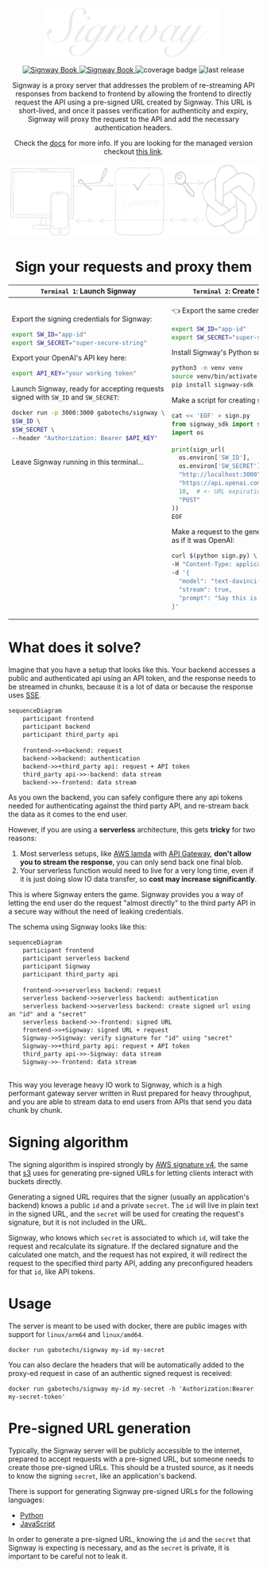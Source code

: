<p align="center">
    <img height="100" src="docs/src/assets/signway-white.png" alt="Signway logo"/>
</p>

<p align="center">
    <a href="https://www.signway.io">
        <img src="https://img.shields.io/static/v1?label=website&message=link&color=purple" alt="Signway Book"/>
    </a>
    <a href="https://gabotechs.github.io/signway">
        <img src="https://img.shields.io/badge/book-WIP-4d76ae.svg" alt="Signway Book"/>
    </a>
    <img src="https://coveralls.io/repos/github/gabotechs/signway/badge.svg?branch=main" alt="coverage badge"/>
    <img src="https://img.shields.io/github/v/release/gabotechs/signway?color=%e535abff)" alt="last release"/>
</p>

<p align="center">
    Signway is a proxy server that addresses the problem of re-streaming API responses from backend to frontend by allowing the frontend to directly request the API using a pre-signed URL created by Signway. This URL is short-lived, and once it passes verification for authenticity and expiry, Signway will proxy the request to the API and add the necessary authentication headers.
</p>

<p align="center">
    Check the <a href="https://gabotechs.github.io/signway/">docs</a> for more info. If you are looking for the managed version checkout <a href="https://www.signway.io">this link</a>.
</p>

<p align="center">
    <img height="150px" src="docs/src/assets/simple-scheme.png" alt="Signway scheme"/>
</p>

<p align="center">
    <h1 align="center">Sign your requests and proxy them</h1>
</p>

<table align="center">
    <thead>
        <tr>
            <th>
                <code>Terminal 1</code>: Launch Signway
            </th>
            <th>
                <code>Terminal 2</code>: Create Signed URLs
            </th>
        </tr>
    </thead>
    <tbody>
        <tr>
            <td> 

Export the signing credentials for Signway:

```bash
export SW_ID="app-id"
export SW_SECRET="super-secure-string"
```

Export your OpenAI's API key here:

```bash
export API_KEY="your working token"
```

Launch Signway, ready for accepting requests signed with
`SW_ID` and `SW_SECRET`:

```bash
docker run -p 3000:3000 gabotechs/signway \
$SW_ID \
$SW_SECRET \
--header "Authorization: Bearer $API_KEY"
  
```

Leave Signway running in this terminal...
<br/>
<br/>
<br/>
<br/>
<br/>
<br/>
<br/>
<br/>
<br/>
<br/>
<br/>
<br/>
<br/>
<br/>
<br/>
<br/>
<br/>

</td><td>

👈 Export the same credentials:

```bash
export SW_ID="app-id"
export SW_SECRET="super-secure-string"
```
Install Signway's Python sdk:

```bash
python3 -m venv venv
source venv/bin/activate
pip install signway-sdk
```

Make a script for creating signed URLs:

```python
cat << 'EOF' > sign.py
from signway_sdk import sign_url
import os

print(sign_url(
  os.environ['SW_ID'],
  os.environ['SW_SECRET'],
  "http://localhost:3000",
  "https://api.openai.com/v1/completions",
  10,  # <- URL expiration time in s
  "POST"
))
EOF
```

Make a request to the generated signed URL, as if it was OpenAI:

```bash
curl $(python sign.py) \
-H "Content-Type: application/json" \
-d '{
  "model": "text-davinci-003",
  "stream": true,
  "prompt": "Say this is a test"
}'
```
</td></tr></tbody></table>

# What does it solve?

Imagine that you have a setup that looks like this. Your backend accesses
a public and authenticated api using an API token, and the response needs 
to be streamed in chunks, because it is a lot of data or because the response
uses [SSE](https://www.w3schools.com/html/html5_serversentevents.asp).

```mermaid
sequenceDiagram
    participant frontend
    participant backend
    participant third_party api
    
    frontend->>+backend: request
    backend->>backend: authentication
    backend->>+third_party api: request + API token
    third_party api->>-backend: data stream
    backend->>-frontend: data stream
```

As you own the backend, you can safely configure there any api tokens needed for
authenticating against the third party API, and re-stream back the data
as it comes to the end user.

However, if you are using a **serverless** architecture, this gets **tricky** for two
reasons:
1. Most serverless setups, like [AWS lamda](https://aws.amazon.com/lambda/) with [API Gateway](https://aws.amazon.com/api-gateway/),
**don't allow you to stream the response**, you can only send back one final blob.
2. Your serverless function would need to live for a very long time, even if it is just
doing slow IO data transfer, so **cost may increase significantly**.

This is where Signway enters the game. Signway provides you a way of letting the
end user do the request "almost directly" to the third party API in a secure way
without the need of leaking credentials.

The schema using Signway looks like this:

```mermaid
sequenceDiagram
    participant frontend
    participant serverless backend
    participant Signway
    participant third_party api

    frontend->>+serverless backend: request
    serverless backend->>serverless backend: authentication
    serverless backend->>serverless backend: create signed url using an "id" and a "secret"
    serverless backend->>-frontend: signed URL
    frontend->>+Signway: signed URL + request
    Signway->>Signway: verify signature for "id" using "secret"
    Signway->>+third_party api: request + API token
    third_party api->>-Signway: data stream
    Signway->>-frontend: data stream
    
```

This way you leverage heavy IO work to Signway, which is a high performant gateway server
written in Rust prepared for heavy throughput, and you are able to stream data to end users
from APIs that send you data chunk by chunk.

# Signing algorithm

The signing algorithm is inspired strongly by [AWS signature v4](https://docs.aws.amazon.com/AmazonS3/latest/API/sig-v4-authenticating-requests.html),
the same that [s3](https://docs.aws.amazon.com/AmazonS3/latest/userguide/ShareObjectPreSignedURL.html)
uses for generating pre-signed URLs for letting clients interact with buckets directly.

Generating a signed URL requires that the signer (usually an application's backend) knows a public `id` and a private `secret`. 
The `id` will live in plain text in the signed URL, and the `secret` will be used for creating the request's
signature, but it is not included in the URL.

Signway, who knows which `secret` is associated to which `id`, will take the request and
recalculate its signature. If the declared signature and the calculated one match, and the request has not expired,
it will redirect the request to the specified third party API, adding any preconfigured headers for that `id`, like API tokens.


# Usage

The server is meant to be used with docker, there are public images with support for
`linux/arm64` and `linux/amd64`.

```shell
docker run gabotechs/signway my-id my-secret
```

You can also declare the headers that will be automatically added to the proxy-ed request in case
of an authentic signed request is received:

```shell
docker run gabotechs/signway my-id my-secret -h 'Authorization:Bearer my-secret-token'
```

# Pre-signed URL generation

Typically, the Signway server will be publicly accessible to the internet, prepared
to accept requests with a pre-signed URL, but someone needs to create those pre-signed URLs. This
should be a trusted source, as it needs to know the signing `secret`, like an application's backend.

There is support for generating Signway pre-signed URLs for the following languages:
- [Python](https://github.com/gabotechs/signway-python-sdk)
- [JavaScript](https://github.com/gabotechs/signway-js-sdk)

In order to generate a pre-signed URL, knowing the `id` and the `secret` that
Signway is expecting is necessary, and as the `secret` is private, it is important
to be careful not to leak it.
